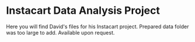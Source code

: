 # Instacart Data Analysis Project

Here you will find David's files for his Instacart project. Prepared data folder was too large to add.  Available upon request.
